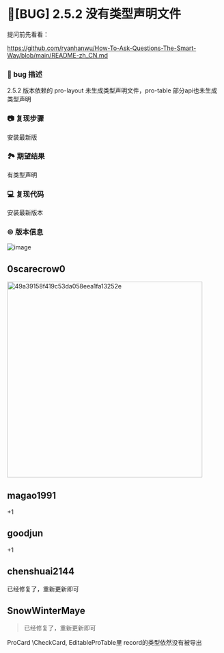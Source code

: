# 🐛[BUG] 2.5.2 没有类型声明文件

提问前先看看：

https://github.com/ryanhanwu/How-To-Ask-Questions-The-Smart-Way/blob/main/README-zh_CN.md

### 🐛 bug 描述

2.5.2 版本依赖的 pro-layout 未生成类型声明文件，pro-table 部分api也未生成类型声明

### 📷 复现步骤

安装最新版

### 🏞 期望结果

有类型声明

### 💻 复现代码

安装最新版本

### © 版本信息

![image](https://github.com/ant-design/pro-components/assets/45458124/d671831e-f63c-4f18-9b7a-73aab526af40)

## 0scarecrow0

  <img width="457" alt="49a39158f419c53da058eea1fa13252e" src="https://github.com/ant-design/pro-components/assets/45458124/1e096c7b-94f7-4cd4-acf9-7ba4e4323fbd">

## magao1991

+1

## goodjun

+1

## chenshuai2144

已经修复了，重新更新即可

## SnowWinterMaye

> 已经修复了，重新更新即可

ProCard \CheckCard, EditableProTable里 record的类型依然没有被导出
